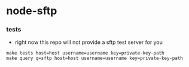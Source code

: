 # node-sftp


### tests

- right now this repo will not provide a sftp test server for you


```
make tests host=host username=username key=private-key-path
make query q=sftp host=host username=username key=private-key-path
```